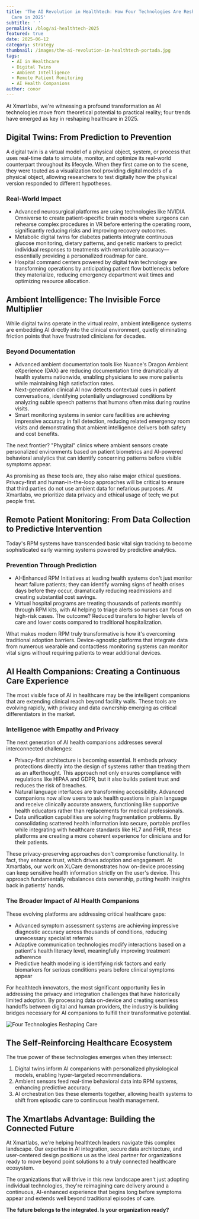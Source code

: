 ```yaml
---
title: 'The AI Revolution in Healthtech: How Four Technologies Are Reshaping
  Care in 2025'
subtitle: ' '
permalink: /blog/ai-healthtech-2025
featured: true
date: 2025-06-12
category: strategy
thumbnail: /images/the-ai-revolution-in-healthtech-portada.jpg
tags:
  - AI in Healthcare
  - Digital Twins
  - Ambient Intelligence
  - Remote Patient Monitoring
  - AI Health Companions
author: conor
---
```


At Xmartlabs, we're witnessing a profound transformation as AI technologies move from theoretical potential to practical reality; four trends have emerged as key in reshaping healthcare in 2025.

## Digital Twins: From Prediction to Prevention

A digital twin is a virtual model of a physical object, system, or process that uses real-time data to simulate, monitor, and optimize its real-world counterpart throughout its lifecycle. When they first came on to the scene, they were touted as a visualization tool providing digital models of a physical object, allowing researchers to test digitally how the physical version responded to different hypotheses.

### Real-World Impact

- Advanced neurosurgical platforms are using technologies like NVIDIA Omniverse to create patient-specific brain models where surgeons can rehearse complex procedures in VR before entering the operating room, significantly reducing risks and improving recovery outcomes.
- Metabolic digital twins for diabetes patients integrate continuous glucose monitoring, dietary patterns, and genetic markers to predict individual responses to treatments with remarkable accuracy—essentially providing a personalized roadmap for care.
- Hospital command centers powered by digital twin technology are transforming operations by anticipating patient flow bottlenecks before they materialize, reducing emergency department wait times and optimizing resource allocation.

## Ambient Intelligence: The Invisible Force Multiplier

While digital twins operate in the virtual realm, ambient intelligence systems are embedding AI directly into the clinical environment, quietly eliminating friction points that have frustrated clinicians for decades.

### Beyond Documentation

- Advanced ambient documentation tools like Nuance's Dragon Ambient eXperience (DAX) are reducing documentation time dramatically at health systems nationwide, enabling physicians to see more patients while maintaining high satisfaction rates.
- Next-generation clinical AI now detects contextual cues in patient conversations, identifying potentially undiagnosed conditions by analyzing subtle speech patterns that humans often miss during routine visits.
- Smart monitoring systems in senior care facilities are achieving impressive accuracy in fall detection, reducing related emergency room visits and demonstrating that ambient intelligence delivers both safety and cost benefits.

The next frontier? "Phygital" clinics where ambient sensors create personalized environments based on patient biometrics and AI-powered behavioral analytics that can identify concerning patterns before visible symptoms appear.

As promising as these tools are, they also raise major ethical questions. Privacy-first and human-in-the-loop approaches will be critical to ensure that third parties do not use ambient data for nefarious purposes. At Xmartlabs, we prioritize data privacy and ethical usage of tech; we put people first.

## Remote Patient Monitoring: From Data Collection to Predictive Intervention

Today's RPM systems have transcended basic vital sign tracking to become sophisticated early warning systems powered by predictive analytics.

### Prevention Through Prediction

- AI-Enhanced RPM Initiatives at leading health systems don't just monitor heart failure patients; they can identify warning signs of health crises days before they occur, dramatically reducing readmissions and creating substantial cost savings.
- Virtual hospital programs are treating thousands of patients monthly through RPM kits, with AI helping to triage alerts so nurses can focus on high-risk cases. The outcome? Reduced transfers to higher levels of care and lower costs compared to traditional hospitalization.

What makes modern RPM truly transformative is how it's overcoming traditional adoption barriers. Device-agnostic platforms that integrate data from numerous wearable and contactless monitoring systems can monitor vital signs without requiring patients to wear additional devices.

## AI Health Companions: Creating a Continuous Care Experience

The most visible face of AI in healthcare may be the intelligent companions that are extending clinical reach beyond facility walls. These tools are evolving rapidly, with privacy and data ownership emerging as critical differentiators in the market.

### Intelligence with Empathy and Privacy

The next generation of AI health companions addresses several interconnected challenges:

- Privacy-first architecture is becoming essential. It embeds privacy protections directly into the design of systems rather than treating them as an afterthought. This approach not only ensures compliance with regulations like HIPAA and GDPR, but it also builds patient trust and reduces the risk of breaches. 
- Natural language interfaces are transforming accessibility. Advanced companions now allow users to ask health questions in plain language and receive clinically accurate answers, functioning like supportive health educators rather than replacements for medical professionals.
- Data unification capabilities are solving fragmentation problems. By consolidating scattered health information into secure, portable profiles while integrating with healthcare standards like HL7 and FHIR, these platforms are creating a more coherent experience for clinicians and for their patients.

These privacy-preserving approaches don't compromise functionality. In fact, they enhance trust, which drives adoption and engagement. At Xmartlabs, our work on XLCare demonstrates how on-device processing can keep sensitive health information strictly on the user's device. This approach fundamentally rebalances data ownership, putting health insights back in patients' hands.

### The Broader Impact of AI Health Companions

These evolving platforms are addressing critical healthcare gaps:

- Advanced symptom assessment systems are achieving impressive diagnostic accuracy across thousands of conditions, reducing unnecessary specialist referrals
- Adaptive communication technologies modify interactions based on a patient's health literacy level, meaningfully improving treatment adherence
- Predictive health modeling is identifying risk factors and early biomarkers for serious conditions years before clinical symptoms appear

For healthtech innovators, the most significant opportunity lies in addressing the privacy and integration challenges that have historically limited adoption. By processing data on-device and creating seamless handoffs between digital and human providers, the industry is building bridges necessary for AI companions to fulfill their transformative potential.

![Four Technologies Reshaping Care ](/images/ai-revolution-in-healthtech-4-forces.png)

## The Self-Reinforcing Healthcare Ecosystem

The true power of these technologies emerges when they intersect:

1. Digital twins inform AI companions with personalized physiological models, enabling hyper-targeted recommendations.
2. Ambient sensors feed real-time behavioral data into RPM systems, enhancing predictive accuracy.
3. AI orchestration ties these elements together, allowing health systems to shift from episodic care to continuous health management.

## The Xmartlabs Advantage: Building the Connected Future

At Xmartlabs, we're helping healthtech leaders navigate this complex landscape. Our expertise in AI integration, secure data architecture, and user-centered design positions us as the ideal partner for organizations ready to move beyond point solutions to a truly connected healthcare ecosystem.

The organizations that will thrive in this new landscape aren't just adopting individual technologies, they're reimagining care delivery around a continuous, AI-enhanced experience that begins long before symptoms appear and extends well beyond traditional episodes of care.

**The future belongs to the integrated. Is your organization ready?**
